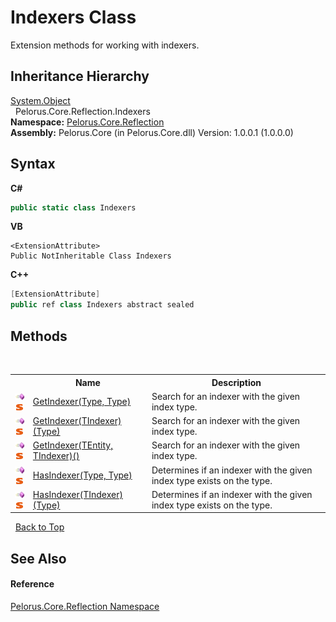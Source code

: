 # Indexers Class
 

Extension methods for working with indexers.


## Inheritance Hierarchy
<a href="http://msdn2.microsoft.com/en-us/library/e5kfa45b" target="_blank">System.Object</a><br />&nbsp;&nbsp;Pelorus.Core.Reflection.Indexers<br />
**Namespace:**&nbsp;<a href="7183AF8D">Pelorus.Core.Reflection</a><br />**Assembly:**&nbsp;Pelorus.Core (in Pelorus.Core.dll) Version: 1.0.0.1 (1.0.0.0)

## Syntax

**C#**<br />
``` C#
public static class Indexers
```

**VB**<br />
``` VB
<ExtensionAttribute>
Public NotInheritable Class Indexers
```

**C++**<br />
``` C++
[ExtensionAttribute]
public ref class Indexers abstract sealed
```


## Methods
&nbsp;<table><tr><th></th><th>Name</th><th>Description</th></tr><tr><td>![Public method](media/pubmethod.gif "Public method")![Static member](media/static.gif "Static member")</td><td><a href="B29CD317">GetIndexer(Type, Type)</a></td><td>
Search for an indexer with the given index type.</td></tr><tr><td>![Public method](media/pubmethod.gif "Public method")![Static member](media/static.gif "Static member")</td><td><a href="F6833368">GetIndexer(TIndexer)(Type)</a></td><td>
Search for an indexer with the given index type.</td></tr><tr><td>![Public method](media/pubmethod.gif "Public method")![Static member](media/static.gif "Static member")</td><td><a href="98B23368">GetIndexer(TEntity, TIndexer)()</a></td><td>
Search for an indexer with the given index type.</td></tr><tr><td>![Public method](media/pubmethod.gif "Public method")![Static member](media/static.gif "Static member")</td><td><a href="3B32C31B">HasIndexer(Type, Type)</a></td><td>
Determines if an indexer with the given index type exists on the type.</td></tr><tr><td>![Public method](media/pubmethod.gif "Public method")![Static member](media/static.gif "Static member")</td><td><a href="2AB43A36">HasIndexer(TIndexer)(Type)</a></td><td>
Determines if an indexer with the given index type exists on the type.</td></tr></table>&nbsp;
<a href="#indexers-class">Back to Top</a>

## See Also


#### Reference
<a href="7183AF8D">Pelorus.Core.Reflection Namespace</a><br />